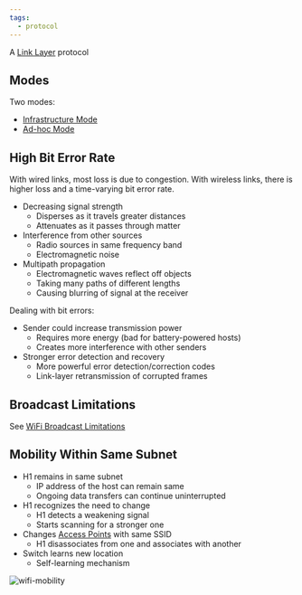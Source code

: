 ```yaml
---
tags:
  - protocol
---
```

A [Link Layer](OSI%20layers/Link%20Layer/Link%20Layer.md) protocol

## Modes

Two modes:
- [Infrastructure Mode](Wireless/Wi-Fi/802.11%20LAN%20Architecture/Infrastructure%20Mode.md)
- [Ad-hoc Mode](Wireless/Wi-Fi/802.11%20LAN%20Architecture/Ad-hoc%20Mode.md)

## High Bit Error Rate

With wired links, most loss is due to congestion. With wireless links, there is higher loss and a time-varying bit error rate.

- Decreasing signal strength
	- Disperses as it travels greater distances
	- Attenuates as it passes through matter
- Interference from other sources
	- Radio sources in same frequency band
	- Electromagnetic noise
- Multipath propagation
	- Electromagnetic waves reflect off objects
	- Taking many paths of different lengths
	- Causing blurring of signal at the receiver

Dealing with bit errors:
- Sender could increase transmission power
	- Requires more energy (bad for battery-powered hosts)
	- Creates more interference with other senders
- Stronger error detection and recovery
	- More powerful error detection/correction codes
	- Link-layer retransmission of corrupted frames

## Broadcast Limitations

See [WiFi Broadcast Limitations](Wireless/Wi-Fi/WiFi%20Broadcast%20Limitations.md)

## Mobility Within Same Subnet

- H1 remains in same subnet
	- IP address of the host can remain same
	- Ongoing data transfers can continue uninterrupted
- H1 recognizes the need to change
	- H1 detects a weakening signal
	- Starts scanning for a stronger one
- Changes [Access Points](Wireless/Wi-Fi/802.11%20LAN%20Architecture/Access%20Point.md) with same SSID
	- H1 disassociates from one and associates with another
- Switch learns new location
	- Self-learning mechanism

![wifi-mobility](Wireless/Wi-Fi/wifi-mobility.png)
